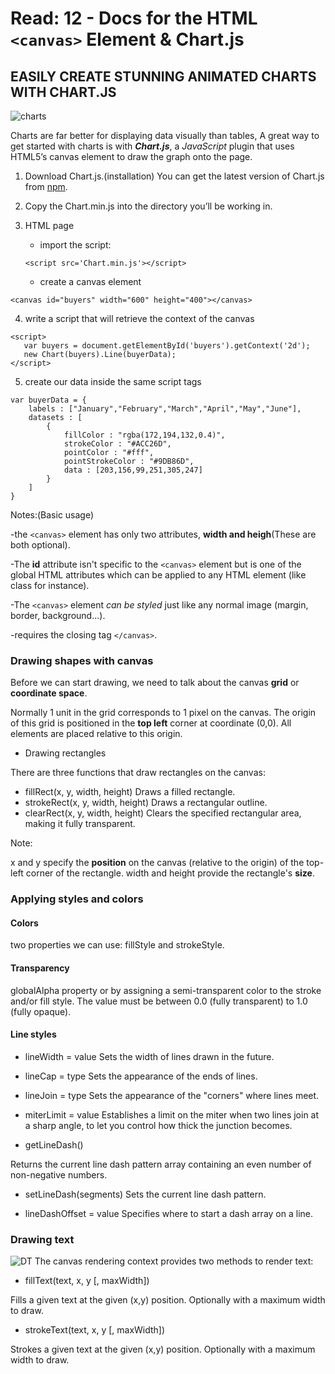 # Read: 12 - Docs for the HTML ```<canvas>``` Element & Chart.js

## EASILY CREATE STUNNING ANIMATED CHARTS WITH CHART.JS

![charts](https://www.qlik.com/blog/assets/uploads/images/posts/patrik-lundblad/pl-minichartspost-082820.png)

Charts are far better for displaying data visually than tables, A great way to get started with charts is with ***Chart.js***, a *JavaScript* plugin that uses HTML5’s canvas element to draw the graph onto the page.

1. Download Chart.js.(installation)
 You can get the latest version of Chart.js from [npm](https://www.npmjs.com/package/chart.js).
2. Copy the Chart.min.js into the directory you’ll be working in. 
3. HTML page
   + import the script:

    ```
    <script src='Chart.min.js'></script>
    ```
  
   + create a canvas element
 ```
 <canvas id="buyers" width="600" height="400"></canvas>
 ```
 4. write a script that will retrieve the context of the canvas
 ```
 <script>
    var buyers = document.getElementById('buyers').getContext('2d');
    new Chart(buyers).Line(buyerData);
</script>
 ```
5. create our data inside the same script tags
```
var buyerData = {
	labels : ["January","February","March","April","May","June"],
	datasets : [
		{
			fillColor : "rgba(172,194,132,0.4)",
			strokeColor : "#ACC26D",
			pointColor : "#fff",
			pointStrokeColor : "#9DB86D",
			data : [203,156,99,251,305,247]
		}
	]
}
```
Notes:(Basic usage)

-the ```<canvas>``` element has only two attributes, **width and heigh**(These are both optional). 

-The **id** attribute isn't specific to the ```<canvas>``` element but is one of the global HTML attributes which can be applied to any HTML element (like class for instance).

-The ```<canvas>``` element *can be styled* just like any normal image (margin, border, background…).

-requires the closing tag ```</canvas>```.

### Drawing shapes with canvas
 Before we can start drawing, we need to talk about the canvas **grid** or **coordinate space**. 

 Normally 1 unit in the grid corresponds to 1 pixel on the canvas. The origin of this grid is positioned in the **top left** corner at coordinate (0,0). All elements are placed relative to this origin.


 * Drawing rectangles
 
 There are three functions that draw rectangles on the canvas:
   + fillRect(x, y, width, height) Draws a filled rectangle.
   + strokeRect(x, y, width, height) Draws a rectangular outline.
   + clearRect(x, y, width, height) Clears the specified rectangular area, making it fully transparent.

Note: 

x and y specify the **position** on the canvas (relative to the origin) of the top-left corner of the rectangle. width and height provide the rectangle's **size**.

### Applying styles and colors
#### **Colors**
two properties we can use: fillStyle and strokeStyle.
#### **Transparency**
globalAlpha property or by assigning a semi-transparent color to the stroke and/or fill style.
The value must be between 0.0 (fully transparent) to 1.0 (fully opaque). 
#### **Line styles**
* lineWidth = value
Sets the width of lines drawn in the future.

* lineCap = type
Sets the appearance of the ends of lines.

* lineJoin = type
Sets the appearance of the "corners" where lines meet.

* miterLimit = value
Establishes a limit on the miter when two lines join at a sharp angle, to let you control how thick the junction becomes.

* getLineDash()

Returns the current line dash pattern array containing an even number of non-negative numbers.

* setLineDash(segments)
Sets the current line dash pattern.

* lineDashOffset = value
Specifies where to start a dash array on a line.

### Drawing text
![DT](https://developer.mozilla.org/en-US/docs/Web/API/Canvas_API/Tutorial/Drawing_text/baselines.png)
The canvas rendering context provides two methods to render text:

* fillText(text, x, y [, maxWidth])

Fills a given text at the given (x,y) position. Optionally with a maximum width to draw.
* strokeText(text, x, y [, maxWidth])

Strokes a given text at the given (x,y) position. Optionally with a maximum width to draw.